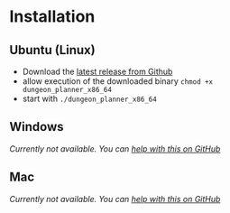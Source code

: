 # Installation

## Ubuntu (Linux)

- Download the [latest release from Github](https://github.com/H4kor/dungeon-planner/releases/latest)
- allow execution of the downloaded binary `chmod +x dungeon_planner_x86_64`
- start with `./dungeon_planner_x86_64`

## Windows

*Currently not available. You can [help with this on GitHub](https://github.com/H4kor/dungeon-planner/issues/6)*

## Mac

*Currently not available. You can [help with this on GitHub](https://github.com/H4kor/dungeon-planner/issues/7)*